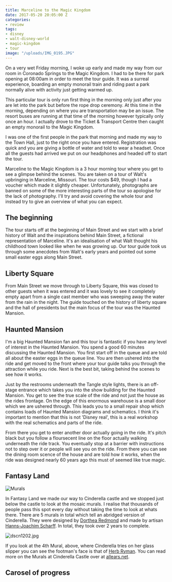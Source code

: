 ```yaml
---
title: Marceline to the Magic Kingdom
date: 2017-05-20 20:05:00 Z
categories:
- review
tags:
- disney
- walt-disney-world
- magic-kingdom
- tour
image: "/uploads/IMG_0195.JPG"
---
```


On a very wet Friday morning, I woke up early and made my way from our room in Coronado Springs to the Magic Kingdom. I had to be there for park opening at 08:00am in order to meet the tour guide. It was a surreal experience, boarding an empty monorail train and riding past a park normally alive with activity just getting warmed up.

This particular tour is only run first thing in the morning only just after you are let into the park but before the rope drop ceremony. At this time in the morning, depending on where you are transportation may be an issue. The resort buses are running at that time of the morning however typically only once an hour. I actually drove to the Ticket & Transport Centre then caught an empty monorail to the Magic Kingdom.

I was one of the first people in the park that morning and made my way to the Town Hall, just to the right once you have entered. Registration was quick and you are giving a bottle of water and told to wear a headset. Once all the guests had arrived we put on our headphones and headed off to start the tour.

Marceline to the Magic Kingdom is a 3 hour morning tour where you get to see a glimpse behind the scenes. You are taken on a tour of Walt's upbringing in Marceline, Missouri. The tour costs $49, though I had a voucher which made it slightly cheaper. Unfortunately, photographs are banned on some of the more interesting parts of the tour so apologise for the lack of photography. I'll try and avoid covering the whole tour and instead try to give an overview of what you can expect.

## The beginning

The tour starts off at the beginning of Main Street and we start with a brief history of Walt and the inspirations behind Main Street, a fictional representation of Marceline. It's an idealisation of what Walt thought his childhood town looked like when he was growing up. Our tour guide took us through some anecdotes from Walt's early years and pointed out some small easter eggs along Main Street.

## Liberty Square

From Main Street we move through to Liberty Square, this was closed to other guests when it was entered and it was lovely to see it completely empty apart from a single cast member who was sweeping away the water from the rain in the night. The guide touched on the history of liberty square and the hall of presidents but the main focus of the tour was the Haunted Mansion.

## Haunted Mansion

I'm a big Haunted Mansion fan and this tour is fantastic if you have any level of interest in the Haunted Mansion. You spend a good 60 minutes discussing the Haunted Mansion. You first start off in the queue and are told all about the easter eggs in the queue line. You are then ushered into the ride and get moved to the front where your tour guide talks you through the attraction while you ride. Next is the best bit, taking behind the scenes to see how it works.

<div class="nsfm">
Just by the restrooms underneath the Tangle style lights, there is an off-stage entrance which takes you into the show building for the Haunted Mansion. You get to see the true scale of the ride and not just the house as the rides frontage. On the edge of this enormous warehouse is a small door which we are ushered through. This leads you to a small repair shop which contains loads of Haunted Mansion diagrams and schematics. I think it's important to mention that this is not 'Disney real', this is a real workshop with the real schematics and parts of the ride.

From there you get to enter another door actually going in the ride. It's pitch black but you follow a floursecent line on the floor actually walking underneath the ride track. You eventually stop at a barrier with instructions not to step over it or people will see you on the ride. From there you can see the dining room scence of the house and are told how it works, when the ride was designed nearly 60 years ago this must of seemed like true magic.
</div>

## Fantasy Land

![Murals](/uploads/IMG_0460.JPG)

In Fantasy Land we made our way to Cinderella castle and we stopped just below the castle to look at the mosaic murals. I realise that thousands of people pass this spot every day without taking the time to look at whats there. There are 5 murals in total which tell an abridged version of Cinderella. They were designed by [Dorthea Redmond](https://d23.com/walt-disney-legend/dorothea-redmond/) and made by artisan [Hanns-Joachim Scharff](https://en.wikipedia.org/wiki/Hanns_Scharff). In total, they took over 2 years to complete.

![dscn1202.jpg](/uploads/dscn1202.jpg)

If you look at the 4th Mural, above, where Cinderella tries on her glass slipper you can see the footman's face is that of [Herb Ryman](https://d23.com/walt-disney-legend/herb-ryman/). You can read more on the Murals at Cinderella Castle over at [allears.net](http://land.allears.net/blogs/jackspence/2010/01/cinderella_castle_mosaic_mural.html).

## Carosel of progress

